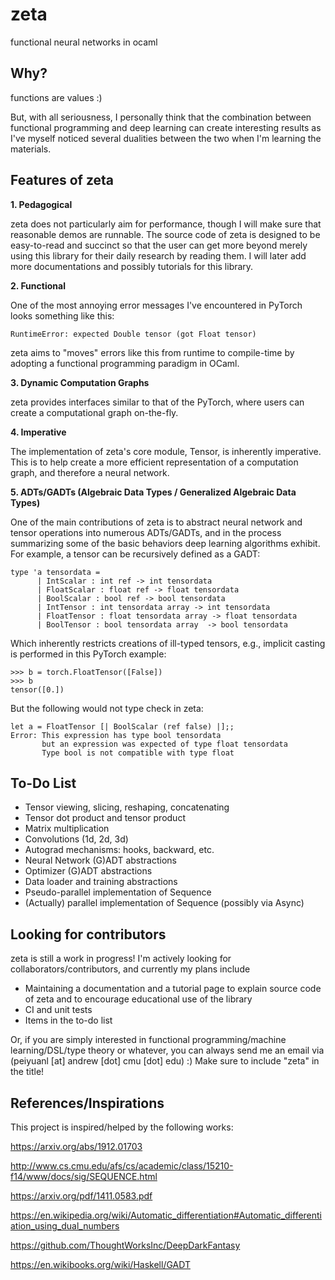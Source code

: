 # zeta
functional neural networks in ocaml

## Why?
functions are values :)

But, with all seriousness, I personally think that the combination between functional programming and deep learning can create interesting results as I've myself noticed several dualities between the two when I'm learning the materials.

## Features of zeta

**1. Pedagogical**

zeta does not particularly aim for performance, though I will make sure that reasonable demos are runnable. The source code of zeta is designed to be easy-to-read and succinct so that the user can get more beyond merely using this library for their daily research by reading them. I will later add more documentations and possibly tutorials for this library.

**2. Functional**

One of the most annoying error messages I've encountered in PyTorch looks something like this:

```
RuntimeError: expected Double tensor (got Float tensor)
```

zeta aims to "moves" errors like this from runtime to compile-time by adopting a functional programming paradigm in OCaml.

**3. Dynamic Computation Graphs**

zeta provides interfaces similar to that of the PyTorch, where users can create a computational graph on-the-fly.

**4. Imperative**

The implementation of zeta's core module, Tensor, is inherently imperative. This is to help create a more efficient representation of a computation graph, and therefore a neural network.

**5. ADTs/GADTs (Algebraic Data Types / Generalized Algebraic Data Types)**

One of the main contributions of zeta is to abstract neural network and tensor operations into numerous ADTs/GADTs, and in the process summarizing some of the basic behaviors deep learning algorithms exhibit. For example, a tensor can be recursively defined as a GADT:

```
type 'a tensordata = 
      | IntScalar : int ref -> int tensordata
      | FloatScalar : float ref -> float tensordata
      | BoolScalar : bool ref -> bool tensordata
      | IntTensor : int tensordata array -> int tensordata
      | FloatTensor : float tensordata array -> float tensordata
      | BoolTensor : bool tensordata array  -> bool tensordata
```

Which inherently restricts creations of ill-typed tensors, e.g., implicit casting is performed in this PyTorch example:

```
>>> b = torch.FloatTensor([False])
>>> b
tensor([0.])
```

But the following would not type check in zeta:

```
let a = FloatTensor [| BoolScalar (ref false) |];;
Error: This expression has type bool tensordata
       but an expression was expected of type float tensordata
       Type bool is not compatible with type float 
```

## To-Do List

- Tensor viewing, slicing, reshaping, concatenating
- Tensor dot product and tensor product
- Matrix multiplication
- Convolutions (1d, 2d, 3d)
- Autograd mechanisms: hooks, backward, etc.
- Neural Network (G)ADT abstractions
- Optimizer (G)ADT abstractions
- Data loader and training abstractions
- Pseudo-parallel implementation of Sequence
- (Actually) parallel implementation of Sequence (possibly via Async)

## Looking for contributors

zeta is still a work in progress! I'm actively looking for collaborators/contributors, and currently my plans include

- Maintaining a documentation and a tutorial page to explain source code of zeta and to encourage educational use of the library
- CI and unit tests
- Items in the to-do list

Or, if you are simply interested in functional programming/machine learning/DSL/type theory or whatever, you can always send me an email via (peiyuanl [at] andrew [dot] cmu [dot] edu) :) Make sure to include "zeta" in the title!

## References/Inspirations

This project is inspired/helped by the following works:

https://arxiv.org/abs/1912.01703

http://www.cs.cmu.edu/afs/cs/academic/class/15210-f14/www/docs/sig/SEQUENCE.html

https://arxiv.org/pdf/1411.0583.pdf

https://en.wikipedia.org/wiki/Automatic_differentiation#Automatic_differentiation_using_dual_numbers

https://github.com/ThoughtWorksInc/DeepDarkFantasy

https://en.wikibooks.org/wiki/Haskell/GADT

